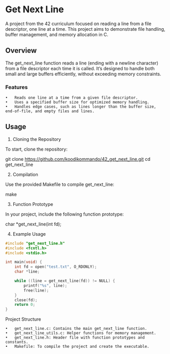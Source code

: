 # Get Next Line

A project from the 42 curriculum focused on reading a line from a file descriptor, one line at a time. This project aims to demonstrate file handling, buffer management, and memory allocation in C.

## Overview

The get_next_line function reads a line (ending with a newline character) from a file descriptor each time it is called. It’s designed to handle both small and large buffers efficiently, without exceeding memory constraints.

### Features

	•	Reads one line at a time from a given file descriptor.
	•	Uses a specified buffer size for optimized memory handling.
	•	Handles edge cases, such as lines longer than the buffer size, end-of-file, and empty files and lines.

## Usage

1. Cloning the Repository

To start, clone the repository:

git clone https://github.com/koodikommando/42_get_next_line.git
cd get_next_line

2. Compilation

Use the provided Makefile to compile get_next_line:

make

3. Function Prototype

In your project, include the following function prototype:

char *get_next_line(int fd);

4. Example Usage

```c
#include "get_next_line.h"
#include <fcntl.h>
#include <stdio.h>

int main(void) {
    int fd = open("test.txt", O_RDONLY);
    char *line;

    while ((line = get_next_line(fd)) != NULL) {
        printf("%s", line);
        free(line);
    }
    close(fd);
    return 0;
}
```

Project Structure

	•	get_next_line.c: Contains the main get_next_line function.
	•	get_next_line_utils.c: Helper functions for memory management.
	•	get_next_line.h: Header file with function prototypes and constants.
	•	Makefile: To compile the project and create the executable.

